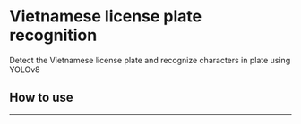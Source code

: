 # Vietnamese license plate recognition
 Detect the Vietnamese license plate and recognize characters in plate using YOLOv8
## How to use
---
